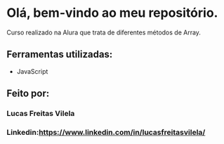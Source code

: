 # Olá, bem-vindo ao meu repositório.

Curso realizado na Alura que trata de diferentes métodos de Array.

## Ferramentas utilizadas:

* JavaScript

## Feito por:

### Lucas Freitas Vilela

### Linkedin:https://www.linkedin.com/in/lucasfreitasvilela/
